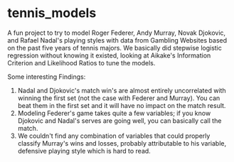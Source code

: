 tennis_models
=============
A fun project to try to model Roger Federer, Andy Murray, Novak Djokovic, and Rafael Nadal's playing styles with 
data from Gambling Websites based on the past five years of tennis majors. We basically did stepwise logistic
regression without knowing it existed, looking at Aikake's Information Criterion and Likelihood Ratios to tune the models.

Some interesting Findings:
1. Nadal and Djokovic's match win's are almost entirely uncorrelated with winning the first set (not the case with Federer and Murray).
You can beat them in the first set and it will have no impact on the match result.
2. Modeling Federer's game takes quite a few variables; if you know Djokovic and Nadal's serves are going well,
you can basically call the match.
3. We couldn't find any combination of variables that could properly classify Murray's wins and losses, probably attributable to his 
variable, defensive playing style which is hard to read.
